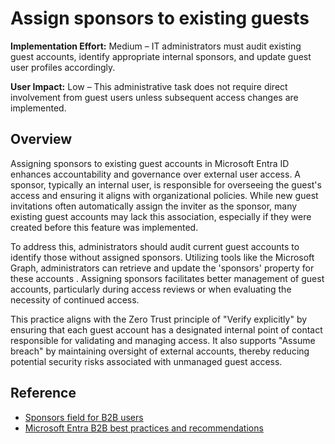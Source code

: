 #  Assign sponsors to existing guests

**Implementation Effort:** Medium – IT administrators must audit existing guest accounts, identify appropriate internal sponsors, and update guest user profiles accordingly.

**User Impact:** Low – This administrative task does not require direct involvement from guest users unless subsequent access changes are implemented.

## Overview

Assigning sponsors to existing guest accounts in Microsoft Entra ID enhances accountability and governance over external user access. A sponsor, typically an internal user, is responsible for overseeing the guest's access and ensuring it aligns with organizational policies. While new guest invitations often automatically assign the inviter as the sponsor, many existing guest accounts may lack this association, especially if they were created before this feature was implemented.

To address this, administrators should audit current guest accounts to identify those without assigned sponsors. Utilizing tools like the Microsoft Graph, administrators can retrieve and update the 'sponsors' property for these accounts . Assigning sponsors facilitates better management of guest accounts, particularly during access reviews or when evaluating the necessity of continued access.

This practice aligns with the Zero Trust principle of "Verify explicitly" by ensuring that each guest account has a designated internal point of contact responsible for validating and managing access. It also supports "Assume breach" by maintaining oversight of external accounts, thereby reducing potential security risks associated with unmanaged guest access.

## Reference

* [Sponsors field for B2B users](https://learn.microsoft.com/entra/external-id/b2b-sponsors)
* [Microsoft Entra B2B best practices and recommendations](https://learn.microsoft.com/entra/external-id/b2b-fundamentals)


